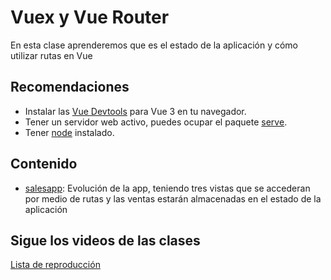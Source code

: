 # Vuex y Vue Router

En esta clase aprenderemos que es el estado de la aplicación y cómo utilizar rutas en Vue

## Recomendaciones
- Instalar las [Vue Devtools](https://v3.vuejs.org/guide/installation.html#vue-devtools) para Vue 3 en tu navegador.
- Tener un servidor web activo, puedes ocupar el paquete [serve](https://www.npmjs.com/package/serve).
- Tener [node](https://nodejs.org/es/) instalado.

## Contenido

- [salesapp](https://github.com/DSC-ESCOM-IPN/Curso_MEVN/tree/Clase30/salesapp): Evolución de la app, teniendo tres vistas que se accederan por medio de rutas y las ventas estarán almacenadas en el estado de la aplicación

## Sigue los videos de las clases

[Lista de reproducción](https://www.youtube.com/watch?v=aabUBH2X6sU&list=PLGq0oojVfS53AjzCUHnvYZ8PnNJ6oM7CI)